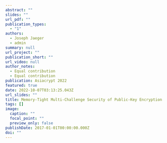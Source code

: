 ```yaml
---
abstract: ""
slides: ""
url_pdf: ""
publication_types:
  - "1"
authors:
  - Joseph Jaeger
  - admin
summary: null
url_project: ""
publication_short: ""
url_video: null
author_notes:
  - Equal contribution
  - Equal contribution
publication: Asiacrypt 2022
featured: true
date: 2022-10-07T03:13:25.043Z
url_slides: ""
title: Memory-Tight Multi-Challenge Security of Public-Key Encryption
tags: []
image:
  caption: ""
  focal_point: ""
  preview_only: false
publishDate: 2017-01-01T00:00:00.000Z
doi: ""
---
```

